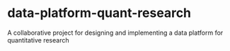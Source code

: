 # data-platform-quant-research
A collaborative project for designing and implementing a data platform for quantitative research
